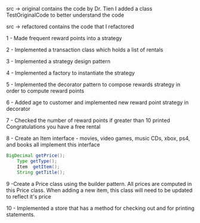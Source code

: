src -> original
    contains the code by Dr. Tien
    I added a class TestOriginalCode
    to better understand the code

src -> refactored
    contains the code that I refactored

1 - Made frequent reward points into a strategy

2 - Implemented a transaction class which holds a list of rentals

3 - Implemented a strategy design pattern

4 - Implemented a factory to instantiate the strategy

5 - Implemented the decorator pattern to compose rewards strategy in order to compute reward points

6 - Added age to customer and implemented new reward point strategy in decorator

7 - Checked the number of reward points if greater than 10 printed Congratulations you have a free rental

8 - Create an Item interface - movies, video games, music CDs, xbox, ps4, and books all implement this interface
```java
BigDecimal getPrice();
    Type getType();
    Item  getItem();
    String getTitle();
```
9 -Create a Price class using the builder pattern. All prices are computed in this Price class. When adding a new item, this class will need to be updated to reflect it's price

10 - Implemented a store that has a method for checking out and for printing statements.